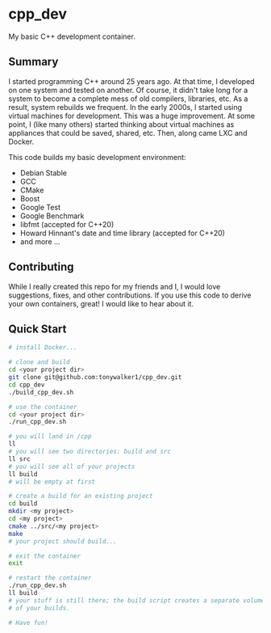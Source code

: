 # cpp_dev
My basic C++ development container.

## Summary
I started programming C++ around 25 years ago. At that time, I developed
on one system and tested on another. Of course, it didn't take long for a system
to become a complete mess of old compilers, libraries, etc. As a result,
system rebuilds we frequent. In the early 2000s, I started using virtual
machines for development. This was a huge improvement. At some point, I (like
many others) started thinking about virtual machines as appliances that could
be saved, shared, etc. Then, along came LXC and Docker.

This code builds my basic development environment:
* Debian Stable
* GCC
* CMake
* Boost
* Google Test
* Google Benchmark
* libfmt (accepted for C++20)
* Howard Hinnant's date and time library (accepted for C++20)
* and more ...

## Contributing
While I really created this repo for my friends and I, I would love suggestions,
fixes, and other contributions. If you use this code to derive your own
containers, great! I would like to hear about it.

## Quick Start

```bash
# install Docker...

# clone and build
cd <your project dir>
git clone git@github.com:tonywalker1/cpp_dev.git
cd cpp_dev
./build_cpp_dev.sh

# use the container
cd <your project dir>
./run_cpp_dev.sh

# you will land in /cpp
ll
# you will see two directories: build and src
ll src
# you will see all of your projects
ll build
# will be empty at first

# create a build for an existing project
cd build
mkdir <my project>
cd <my project>
cmake ../src/<my project>
make
# your project should build...

# exit the container
exit

# restart the container
./run_cpp_dev.sh
ll build
# your stuff is still there; the build script creates a separate volume for all
# of your builds.

# Have fun!
```
